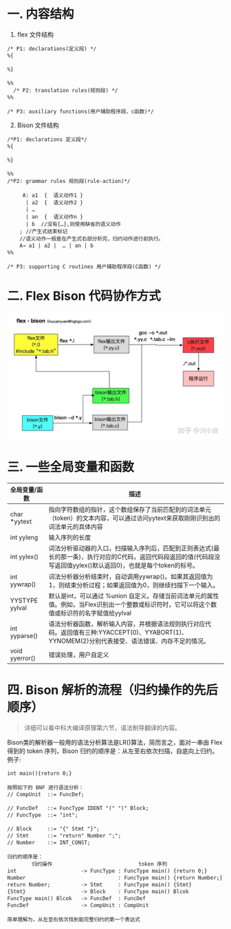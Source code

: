 # 一. 内容结构
1. flex 文件结构
```
/* P1: declarations(定义段) */
%{
  
%}

%%
  /* P2: translation rules(规则段) */
%%

/* P3: auxiliary functions(用户辅助程序段，c函数)*/
```
2. Bison 文件结构
```
/*P1: declarations 定义段*/
%{

%}
 
%%
/*P2: grammar rules 规则段(rule-action)*/
    
     A: a1  {  语义动作1 }
	  | a2  {  语义动作2 }
	  | …
	  | an  {  语义动作n }
	  | b  //没有{…},则使用缺省的语义动作       
	; //产生式结束标记
    //语义动作一般是在产生式右部分析完，归约动作进行前执行。
    A→ a1 | a2 |  … | an | b 
%%

/* P3: supporting C routines 用户辅助程序段(C函数) */
```
# 二. Flex Bison 代码协作方式
![alt text](image.png)
# 三. 一些全局变量和函数
| 全局变量/函数  | 描述 |  
| ------------  | ----  |
| char *yytext  | 指向字符数组的指针，这个数组保存了当前匹配到的词法单元（token）的文本内容，可以通过访问yytext来获取刚刚识别出的词法单元的具体内容  |
| int yyleng    | 输入序列的长度 |
| int yylex()   | 词法分析驱动器的入口，扫描输入序列后，匹配到正则表达式(最长的那一条)，执行对应的C代码，返回代码段返回的值(代码段没写返回值yylex()默认返回0)，也就是每个token的标号。|
| int yywrap()  | 词法分析器分析结束时，自动调用yywrap()。如果其返回值为1，则结束分析过程；如果返回值为0，则继续扫描下一个输入。|
| YYSTYPE yylval | 默认是int，可以通过 %union 自定义。存储当前词法单元的属性值。例如，当Flex识别出一个整数或标识符时，它可以将这个数值或标识符的名字赋值给yylval |
| int yyparse() | 语法分析器函数，解析输入内容，并根据语法规则执行对应代码。返回值有三种:YYACCEPT(0)、YYABORT(1)、YYNOMEM(2)分别代表接受、语法错误、内存不足的情况。|
| void yyerror() | 错误处理，用户自定义 |
# 四. Bison 解析的流程（归约操作的先后顺序）
> 详细可以看中科大编译原理第六节，语法制导翻译的内容。   

Bison类的解析器一般用的语法分析算法是LR()算法，简而言之，面对一串由 Flex 得到的 token 序列，Bison 归约的顺序是：从左至右依次扫描，自底向上归约。  
例子: 
```
int main(){return 0;}

按照如下的 BNF 进行语法分析：
// CompUnit  ::= FuncDef;

// FuncDef   ::= FuncType IDENT "(" ")" Block;
// FuncType  ::= "int";

// Block     ::= "{" Stmt "}";
// Stmt      ::= "return" Number ";";
// Number    ::= INT_CONST;

归约的顺序是：
		归约操作							token 序列
int 					-> FuncType	: FuncType main() {return 0;}
Number								: FuncType main() {return Number;}
return Number; 			-> Stmt		: FuncType main() {Stmt}
{Stmt}		   			-> Block	: FuncType main() Blcok
FuncType main() Blcok 	-> FuncDef 	: FuncDef
FuncDef					-> CompUnit : CompUnit

简单理解为，从左至右依次找到能完整归约的第一个表达式
```

